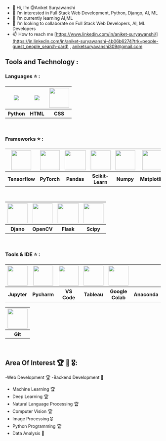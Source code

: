 - 👋 Hi, I’m @Aniket Suryawanshi
- 👀 I’m interested in Full Stack Web Development, Python, Django, AI, ML
- 🌱 I’m currently learning AI,ML
- 💞️ I’m looking to collaborate on Full Stack Web Developers, AI, ML Developers
- 📫 How to reach me [https://www.linkedin.com/in/aniket-suryawanshi/](https://in.linkedin.com/in/aniket-suryawanshi-4b06b6274?trk=people-guest_people_search-card) , aniketsuryavanshi309@gmail.com

## Tools and Technology :

### Languages ⭐ :
<table>
  <tr>
    <th><a href="https://www.python.org/"><img src="Images/python-icon.svg"></a></th>
    <th><a href="[https://dart.dev/](https://html.com/html5/)" ><img src="[Images/dart.svg](https://www.google.com/imgres?q=html&imgurl=https%3A%2F%2Fplay-lh.googleusercontent.com%2FRslBy1o2NEBYUdRjQtUqLbN-ZM2hpks1mHPMiHMrpAuLqxeBPcFSAjo65nQHbTA53YYn&imgrefurl=https%3A%2F%2Fplay.google.com%2Fstore%2Fapps%2Fdetails%3Fid%3Dcom.codeliber.htmlpro%26hl%3Den_IN&docid=FoSaltfK0ZmLQM&tbnid=XvvAvaflKQ4RrM&vet=12ahUKEwjUndfWm8KFAxX9m68BHZVzCOwQM3oECGAQAA..i&w=512&h=512&hcb=2&ved=2ahUKEwjUndfWm8KFAxX9m68BHZVzCOwQM3oECGAQAA)"></a></th>
     <th><a href="[https://docs.julialang.org/en/v1/](https://developer.mozilla.org/en-US/docs/Web/CSS)"><img src="Images/julia-language-icon.svg" height="64" width="64"></a></th>
  </tr>
  <tr>
    <th>Python</th>
    <th>HTML</th> 
    <th>CSS</th> 
  </tr>
</table><br>

### Frameworks ⭐ :
<table>
  <tr>
    <th><a href="https://www.tensorflow.org/" target="_blank"><img src="Images/tensorflow-icon.svg" height="64" width="64"></a></th>
    <th><a href="https://pytorch.org/tutorials/" target="_blank"><img src="Images/pytorch-icon.svg" height="64" width="64"></a></th> 
    <th><a href="https://pandas.pydata.org/" target="_blank"><img src="Images/pandas2.png" height="64" width="68"></a></th>
    <th><a href="https://scikit-learn.org/" target="_blank"><img src="Images/scikit-learn2.svg" height="64" width="64"></a></th>
    <th><a href="https://numpy.org/" target="_blank"><img src="Images/numpy-icon.svg" height="64" width="64"></a></th>
    <th><a href="https://matplotlib.org/" target="_blank"><img src="Images/Matplotlib_icon.svg" height="64" width="64"></a></th>
     <th><a href="https://seaborn.pydata.org/" target="_blank"><img src="Images/seaborn2.svg" height="64" width="64"></a></th>
  </tr>
  <tr>
    <th>Tensorflow</th>
    <th>PyTorch</th>
    <th>Pandas</th>
    <th>Scikit-Learn</th>
    <th>Numpy</th>
    <th>Matplotlib</th>
    <th>Seaborn</th>
  </tr>
  </table><br>

  <table>
  <tr>
    <th><a href="[https://flutter.dev](https://www.djangoproject.com/)/" target="_blank"><img src="[Images/flutter.svg](https://www.emizentech.com/blog/wp-content/uploads/sites/2/2022/07/Python-web-framework-django.jpg)" height="64" width="64"></a></th>
    <th><a href="https://docs.opencv.org/master/"><img src="https://opencv.org/wp-content/uploads/2020/07/OpenCV_logo_no_text_.png" height="64" width="64"></a></th>
    <th><a href="https://flask.palletsprojects.com/en/2.0.x/" target="_blank"><img src="Images/flask.png" height="64" width="68"></a></th>
    <th><a href="https://www.scipy.org/docs.html" target="_blank"><img src="Images/scipy.png" height="64" width="64"></a></th>
  </tr>
  <tr>
    <th>Djano</th>
    <th>OpenCV</th>
    <th>Flask</th>
    <th>Scipy</th>
  </tr>
</table><br>

### Tools & IDE ⭐ :
<table>
  <tr>
    <th><a href="https://jupyter.org/" target="_blank"><img src="Images/jupyter-icon.svg" height="64" width="64"></a></th>
    <th><a href="https://www.jetbrains.com/pycharm/" target="_blank"><img src="Images/pycharm.svg" height="64" width="64"></a></th> 
    <th><a href="https://code.visualstudio.com/download" target="_blank"><img src="https://user-images.githubusercontent.com/674621/71187801-14e60a80-2280-11ea-94c9-e56576f76baf.png" height="64" width="64"></a></th>
    <th><a href="https://colab.research.google.com/" target="_blank"><img src="Images/google-colab.png" height="64" width="64"></a></th>
    <th><a href="https://www.anaconda.com/" target="_blank"><img src="Images/anaconda.png" height="64" width="64"></a></th>
 
  </tr>
  <tr>
    <th>Jupyter</th>
    <th>Pycharm</th>
    <th>VS Code</th>
    <th>Tableau</th>
    <th>Google Colab</th>
    <th>Anaconda</th>
    
    
  </tr>
</table>
<table>
  <tr>
    <th><a href="https://git-scm.com/doc" target="_blank"><img src="https://git-scm.com/images/logos/downloads/Git-Icon-1788C.png" height="64" width="64"></a></th>
  </tr>
  <tr>
    <th>Git</th>

  </tr>
</table>
<br>

## Area Of Interest 🏆 🏅 🎖: 

-Web Development 🏆
-Backend Development 🏅
- Machine Learning 🏆
- Deep Learning 🏆
- Natural Language Processing 🏆
- Computer Vision 🏆
- Image Processing 🎖
- Python Programming 🏆
- Data Analysis 🏅

<br>
<!---
aniketsuryawanshi1/aniketsuryawanshi1 is a ✨ special ✨ repository because its `README.md` (this file) appears on your GitHub profile.
You can click the Preview link to take a look at your changes.
--->
